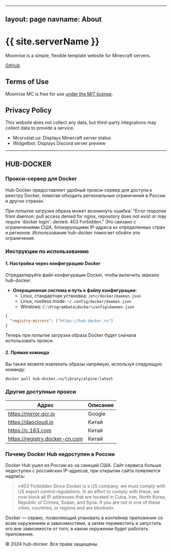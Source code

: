 
---
layout: page
navname: About
---

# {{ site.serverName }}

Moonrise is a simple, flexible template website for Minecraft servers.

[GitHub](https://github.com/coffeebank/moonrise)

## Terms of Use

Moonrise MC is free for use [under the MIT license](https://github.com/coffeebank/moonrise).

## Privacy Policy

This website does not collect any data, but third-party integrations may collect data to provide a service.

- Mcsrvstat.us: Displays Minecraft server status
- Widgetbot: Displays Discord server preview

---

## HUB-DOCKER

### Прокси-сервер для Docker

Hub-Docker предоставляет удобный прокси-сервер для доступа к реестру Docker, помогая обходить региональные ограничения в России и других странах.

При попытке загрузки образа может возникнуть ошибка: "Error response from daemon: pull access denied for nginx, repository does not exist or may require 'docker login': denied: 403 Forbidden." Это связано с ограничениями США, блокирующими IP-адреса из определенных стран и регионов. Использование hub-docker помогает обойти эти ограничения.

### Инструкции по использованию

#### 1. Настройка через конфигурацию Docker

Отредактируйте файл конфигурации Docker, чтобы включить зеркало hub-docker:

- **Операционная система и путь к файлу конфигурации:**
  - Linux, стандартная установка: `/etc/docker/daemon.json`
  - Linux, rootless mode: `~/.config/docker/daemon.json`
  - Windows: `C:\ProgramData\docker\config\daemon.json`

```json
{
  "registry-mirrors": ["https://hub-docker.ru"]
}
```

Теперь при попытке загрузки образа Docker будет сначала использовать прокси.

#### 2. Прямая команда

Вы также можете извлекать образы напрямую, используя следующую команду:

```sh
docker pull hub-docker.ru/library/alpine:latest
```

### Другие доступные прокси

| Адрес                   | Описание |
|-------------------------|----------|
| https://mirror.gcr.io   | Google   |
| https://daocloud.io     | Китай    |
| https://c.163.com       | Китай    |
| https://registry.docker-cn.com | Китай |

### Почему Docker Hub недоступен в России

Docker Hub ушел из России из-за санкций США. Сайт сервиса больше недоступен с российских IP-адресов, при открытии сайта появляется надпись:

> «403 Forbidden Since Docker is a US company, we must comply with US export control regulations. In an effort to comply with these, we now block all IP addresses that are located in Cuba, Iran, North Korea, Republic of Crimea, Sudan, and Syria. If you are not in one of these cities, countries, or regions and are blocked».

Docker — сервис, позволяющий упаковать в контейнер приложение со всем окружением и зависимостями, а затем переместить и запустить его вне зависимости от того, в каком окружении будет работать приложение.

© 2024 hub-docker. Все права защищены.
